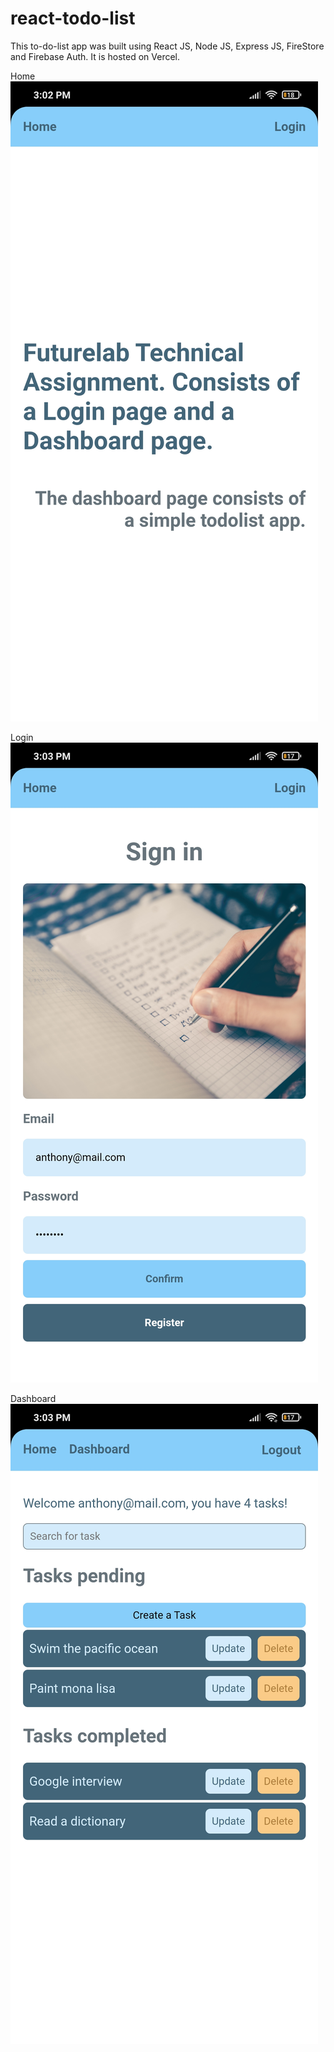 # react-todo-list
This to-do-list app was built using React JS, Node JS, Express JS, FireStore and Firebase Auth. It is hosted on Vercel.

Home
![Home](/github-images/home.jpg?raw=true "Home Screen")

Login 
![Login](/github-images/login.jpg?raw=true "Login Screen")

Dashboard
![Dashboard](/github-images/dashboard.jpg?raw=true "Dashboard Screen")
